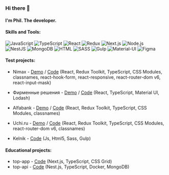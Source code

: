 ### Hi there 👋

#### I'm Phil. The developer.

#### Skills and Tools:

![JavaScript](https://img.shields.io/badge/JavaScript-gray?flat&logo=JavaScript)
![TypeScript](https://img.shields.io/badge/TypeScript-grey?flat&logo=TypeScript)
![React](https://img.shields.io/badge/React-grey?flat&logo=React)
![Redux](https://img.shields.io/badge/Redux-grey?flat&logo=Redux)
![Next.js](https://img.shields.io/badge/Next.js-grey?flat&logo=Next.js)
![Node.js](https://img.shields.io/badge/Node.js-grey?flat&logo=Node.js)  
![NestJS](https://img.shields.io/badge/Nest.js-grey?flat&logo=NestJS&logoColor=red)
![MongoDB](https://img.shields.io/badge/MongoDB-gray?flat&logo=MongoDB)
![HTML](https://img.shields.io/badge/HTML5-grey?flat&logo=HTML5)
![SASS](https://img.shields.io/badge/SASS-grey?flat&logo=Sass)
![Gulp](https://img.shields.io/badge/GULP-grey?flat&logo=gulp&logoColor=white)
![Material-UI](https://img.shields.io/badge/Material--UI-grey?flate&logo=Material-UI)
![Figma](https://img.shields.io/badge/Figma-grey?flat&logo=Figma&logoColor=white)

#### Test projects:

- Nimax - [Demo](https://phildesign.github.io/nimax-test-task/) / [Code](https://github.com/phildesign/nimax-test-task) (React, Redux Toolkit, TypeScript, CSS Modules, classnames, react-hook-form, react-responsive, react-router-dom v6, react-input-mask)

- Фирменные решения - [Demo](https://phildesign.github.io/fim-test-task/) / [Code](https://github.com/phildesign/fim-test-task) (React, TypeScript, Material UI, Lodash)

- Alfabank - [Demo](https://phildesign.github.io/alfabank-test-task/) / [Code](https://github.com/phildesign/alfabank-test-task) (React, Redux Toolkit, TypeScript, CSS Modules, classnames)

- Uchi.ru - [Demo](https://phildesign.github.io/frontend-challenge/) / [Code](https://github.com/phildesign/frontend-challenge) (React, Redux Toolkit, TypeScript, CSS Modules, react-router-dom v6, classnames)

- Kelnik - [Code](https://github.com/phildesign/kelnik-test-task) (Js, Html5, Sass, Gulp)

#### Educational projects:

- top-app - [Code](https://github.com/phildesign/top-app) (Next.js, TypeScript, CSS Grid)
- top-api - [Code](https://github.com/phildesign/top-api) (Nest.js, TypeScript, Docker, MongoDB)

